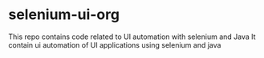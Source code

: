 # selenium-ui-org
This repo contains code related to UI automation with selenium and Java
It contain ui automation of UI applications using selenium and java


